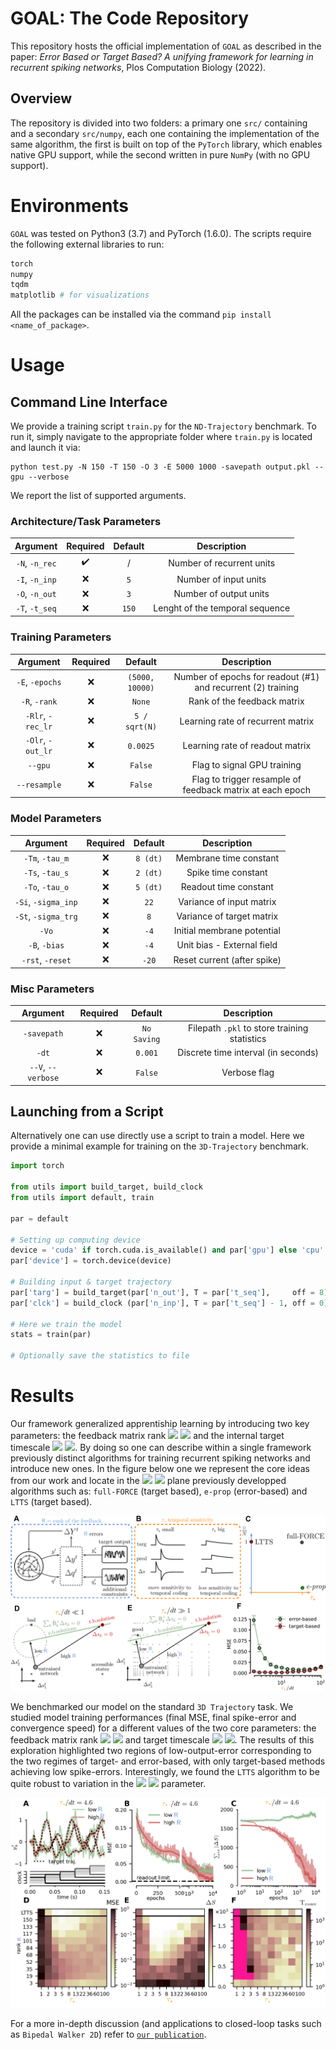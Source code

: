 # GOAL: The Code Repository 

This repository hosts the official implementation of `GOAL` as described in the paper: *Error Based or Target Based? A unifying framework for learning in recurrent spiking networks*, Plos Computation Biology (2022).

## Overview

The repository is divided into two folders: a primary one `src/` containing and a secondary `src/numpy`, each one containing the implementation of the same algorithm, the first is built on top of the `PyTorch` library, which enables native GPU support, while the second written in pure `NumPy` (with no GPU support).

# Environments

`GOAL` was tested on Python3 (3.7) and PyTorch (1.6.0). The scripts require the following external libraries to run:

```python
torch
numpy
tqdm
matplotlib # for visualizations
```

All the packages can be installed via the command `pip install <name_of_package>`.

# Usage

## Command Line Interface
We provide a training script `train.py` for the `ND-Trajectory` benchmark. To run it, simply navigate to the appropriate folder where `train.py` is located and launch it via:

```
python test.py -N 150 -T 150 -O 3 -E 5000 1000 -savepath output.pkl --gpu --verbose
```

We report the list of supported arguments.

### **Architecture/Task Parameters**
| Argument | Required | Default | Description |
| :--------: | :--------: | :-----------: | :-----------: |
| `-N`, `-n_rec` | ✔️ | / | Number of recurrent units |
| `-I`, `-n_inp` | ❌ | `5` |Number of input units |
| `-O`, `-n_out` | ❌ | `3` | Number of output units|
| `-T`, `-t_seq` | ❌ | `150` | Lenght of the temporal sequence |

### **Training Parameters**
| Argument | Required | Default | Description |
| :---: | :---: | :---: | :---: |
| `-E`, `-epochs` | ❌ | `(5000, 10000)` | Number of epochs for readout (#1) and recurrent (2) training
| `-R`, `-rank` | ❌ | `None` | Rank of the feedback matrix |
| `-Rlr`, `-rec_lr` | ❌ | `5 / sqrt(N)` | Learning rate of recurrent matrix |
| `-Olr`, `-out_lr` | ❌ | `0.0025` | Learning rate of readout matrix |
| `--gpu` | ❌ | `False` | Flag to signal GPU training
| `--resample` | ❌ | `False` | Flag to trigger resample of feedback matrix at each epoch |

### **Model Parameters** 
| Argument | Required | Default | Description |
| :---: | :---: | :---: | :---: |
| `-Tm`, `-tau_m` | ❌ | `8 (dt)` | Membrane time constant |
| `-Ts`, `-tau_s` | ❌ | `2 (dt)` | Spike time constant |
| `-To`, `-tau_o` | ❌ | `5 (dt)` | Readout time constant |
| `-Si`, `-sigma_inp` | ❌ | `22` | Variance of input matrix |
| `-St`, `-sigma_trg` | ❌ | `8` | Variance of target matrix |
| `-Vo` | ❌ | `-4` | Initial membrane potential |
| `-B`, `-bias` | ❌ | `-4` | Unit bias - External field |
| `-rst`, `-reset` | ❌ | `-20` | Reset current (after spike) |

### **Misc Parameters** 
| Argument | Required | Default | Description |
| :---: | :---: | :---: | :---: |
| `-savepath` | ❌ | `No Saving` | Filepath `.pkl` to store training statistics |
| `-dt` | ❌ | `0.001` | Discrete time interval (in seconds) |
| `--V`, `--verbose` | ❌ | `False` | Verbose flag |


## Launching from a Script

Alternatively one can use directly use a script to train a model. Here we provide a minimal example for training on the `3D-Trajectory` benchmark.

```python
import torch

from utils import build_target, build_clock
from utils import default, train

par = default

# Setting up computing device
device = 'cuda' if torch.cuda.is_available() and par['gpu'] else 'cpu' 
par['device'] = torch.device(device)

# Building input & target trajectory
par['targ'] = build_target(par['n_out'], T = par['t_seq'],     off = 8).to(par['device'])
par['clck'] = build_clock (par['n_inp'], T = par['t_seq'] - 1, off = 0).to(par['device'])

# Here we train the model
stats = train(par)

# Optionally save the statistics to file
```

# Results

Our framework generalized apprentiship learning by introducing two key parameters: the feedback matrix rank 
<img src="https://render.githubusercontent.com/render/math?math={\mathsf{R}}##gh-light-mode-only"> <img src="https://render.githubusercontent.com/render/math?math={\color{white}\mathsf{R}}#gh-dark-mode-only">
and the internal target timescale <img src="https://render.githubusercontent.com/render/math?math={\tau_\star}##gh-light-mode-only"> <img src="https://render.githubusercontent.com/render/math?math={\color{white}\tau_\star}#gh-dark-mode-only">. By doing so one can describe within a single framework previously distinct algorithms for training recurrent spiking networks and introduce new ones. In the figure below one we represent the core ideas from our work and locate in the <img src="https://render.githubusercontent.com/render/math?math={\left(\mathsf{R},\tau_\star\right)}##gh-light-mode-only"> <img src="https://render.githubusercontent.com/render/math?math={\color{white}\left(\mathsf{R},\tau_\star\right)}#gh-dark-mode-only"> plane previously developped algorithms such as: `full-FORCE` (target based), `e-prop` (error-based) and `LTTS` (target based).

![Illustration of the General Framework](res/Figure_1.png)

We benchmarked our model on the standard `3D Trajectory` task. We studied model training performances (final MSE, final spike-error and convergence speed) for a different values of the two core parameters: the feedback matrix rank <img src="https://render.githubusercontent.com/render/math?math={\mathsf{R}}##gh-light-mode-only"> <img src="https://render.githubusercontent.com/render/math?math={\color{white}\mathsf{R}}#gh-dark-mode-only"> and target timescale <img src="https://render.githubusercontent.com/render/math?math={\tau_\star}##gh-light-mode-only"> <img src="https://render.githubusercontent.com/render/math?math={\color{white}\tau_\star}#gh-dark-mode-only">. The results of this exploration highlighted two regions of low-output-error corresponding to the two regimes of target- and error-based, with only target-based methods achieving low spike-errors. Interestingly, we found the `LTTS` algorithm to be quite robust to variation in the <img src="https://render.githubusercontent.com/render/math?math={\tau_\star}##gh-light-mode-only"> <img src="https://render.githubusercontent.com/render/math?math={\color{white}\tau_\star}#gh-dark-mode-only"> parameter.

![Exploration of Rank Effects](res/Figure_2.png)

For a more in-depth discussion (and applications to closed-loop tasks such as `Bipedal Walker 2D`) refer to [`our publication`]().
